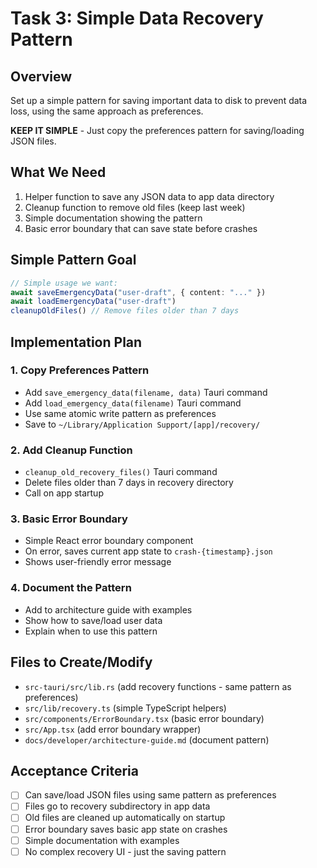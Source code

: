 # Task 3: Simple Data Recovery Pattern

## Overview
Set up a simple pattern for saving important data to disk to prevent data loss, using the same approach as preferences.

**KEEP IT SIMPLE** - Just copy the preferences pattern for saving/loading JSON files.

## What We Need
1. Helper function to save any JSON data to app data directory
2. Cleanup function to remove old files (keep last week)
3. Simple documentation showing the pattern
4. Basic error boundary that can save state before crashes

## Simple Pattern Goal
```typescript
// Simple usage we want:
await saveEmergencyData("user-draft", { content: "..." })
await loadEmergencyData("user-draft") 
cleanupOldFiles() // Remove files older than 7 days
```

## Implementation Plan

### 1. Copy Preferences Pattern
- Add `save_emergency_data(filename, data)` Tauri command
- Add `load_emergency_data(filename)` Tauri command  
- Use same atomic write pattern as preferences
- Save to `~/Library/Application Support/[app]/recovery/`

### 2. Add Cleanup Function
- `cleanup_old_recovery_files()` Tauri command
- Delete files older than 7 days in recovery directory
- Call on app startup

### 3. Basic Error Boundary
- Simple React error boundary component
- On error, saves current app state to `crash-{timestamp}.json`
- Shows user-friendly error message

### 4. Document the Pattern
- Add to architecture guide with examples
- Show how to save/load user data
- Explain when to use this pattern

## Files to Create/Modify
- `src-tauri/src/lib.rs` (add recovery functions - same pattern as preferences)
- `src/lib/recovery.ts` (simple TypeScript helpers)
- `src/components/ErrorBoundary.tsx` (basic error boundary)
- `src/App.tsx` (add error boundary wrapper)
- `docs/developer/architecture-guide.md` (document pattern)

## Acceptance Criteria
- [ ] Can save/load JSON files using same pattern as preferences
- [ ] Files go to recovery subdirectory in app data
- [ ] Old files are cleaned up automatically on startup
- [ ] Error boundary saves basic app state on crashes
- [ ] Simple documentation with examples
- [ ] No complex recovery UI - just the saving pattern